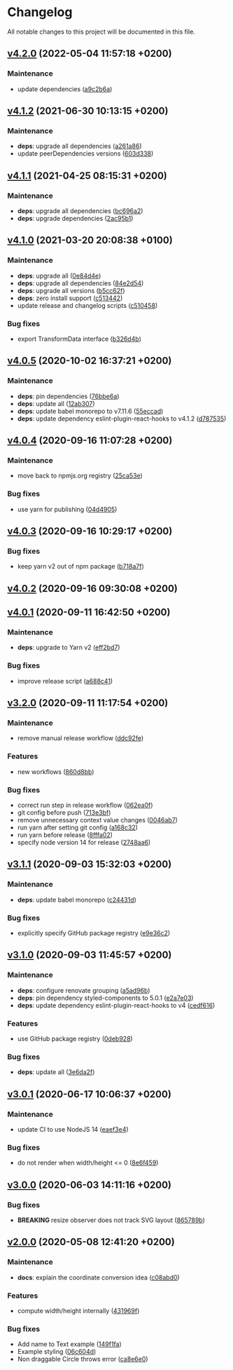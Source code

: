 # Changelog

All notable changes to this project will be documented in this file.

## [v4.2.0](https://github.com/AxisCommunications/media-stream-library-js/compare/v4.1.2...v4.2.0) (2022-05-04 11:57:18 +0200)

### Maintenance

  - update dependencies ([a9c2b6a](https://github.com/AxisCommunications/media-stream-library-js/commit/a9c2b6abbd8638b81f2adca18b0dc2a0710f64a6))

## [v4.1.2](https://github.com/AxisCommunications/media-stream-library-js/compare/v4.1.1...v4.1.2) (2021-06-30 10:13:15 +0200)

### Maintenance

  - **deps**: upgrade all dependencies ([a261a86](https://github.com/AxisCommunications/media-stream-library-js/commit/a261a86e2e950f3ca1bba51fe94dd678bf0f5914))
  - update peerDependencies versions ([603d338](https://github.com/AxisCommunications/media-stream-library-js/commit/603d338ec90bd6f40764c197090d54abdb605727))

## [v4.1.1](https://github.com/AxisCommunications/media-stream-library-js/compare/v4.1.0...v4.1.1) (2021-04-25 08:15:31 +0200)

### Maintenance

  - **deps**: upgrade all dependencies ([bc696a2](https://github.com/AxisCommunications/media-stream-library-js/commit/bc696a2475589a645281dacd7b759754f4cd87bf))
  - **deps**: upgrade dependencies ([2ac95b1](https://github.com/AxisCommunications/media-stream-library-js/commit/2ac95b18944357361dcfc5a87122866f6dd5404d))

## [v4.1.0](https://github.com/AxisCommunications/media-stream-library-js/compare/v4.0.5...v4.1.0) (2021-03-20 20:08:38 +0100)

### Maintenance

  - **deps**: upgrade all ([0e84d4e](https://github.com/AxisCommunications/media-stream-library-js/commit/0e84d4e28ae75c8272c5a7896b4a3b151499f0f3))
  - **deps**: upgrade all dependencies ([84e2d54](https://github.com/AxisCommunications/media-stream-library-js/commit/84e2d54f6669fc943319db5b731727c0271fe6ed))
  - **deps**: upgrade all versions ([b5cc62f](https://github.com/AxisCommunications/media-stream-library-js/commit/b5cc62fe72b8b47308e1e7318ff486f12e37e81d))
  - **deps**: zero install support ([c513442](https://github.com/AxisCommunications/media-stream-library-js/commit/c51344251f1baebd4c6a7f5f638b4a5667076a1f))
  - update release and changelog scripts ([c510458](https://github.com/AxisCommunications/media-stream-library-js/commit/c5104584f6ef6e3a6df533db7a6c09a1ea13cca0))

### Bug fixes

  - export TransformData interface ([b326d4b](https://github.com/AxisCommunications/media-stream-library-js/commit/b326d4b7c19b4d3317777de002da80f2825f407d))

## [v4.0.5](https://github.com/AxisCommunications/media-stream-library-js/compare/v4.0.4...v4.0.5) (2020-10-02 16:37:21 +0200)

### Maintenance

  - **deps**: pin dependencies ([76bbe6a](https://github.com/AxisCommunications/media-stream-library-js/commit/76bbe6a88626a24de893c8cd4809baf0d5df2198))
  - **deps**: update all ([12ab307](https://github.com/AxisCommunications/media-stream-library-js/commit/12ab307be1d46d9772475d550d303b0e13e7e310))
  - **deps**: update babel monorepo to v7.11.6 ([55eccad](https://github.com/AxisCommunications/media-stream-library-js/commit/55eccad4b76e41d5e2434f02d2fb3206d90a7255))
  - **deps**: update dependency eslint-plugin-react-hooks to v4.1.2 ([d787535](https://github.com/AxisCommunications/media-stream-library-js/commit/d78753578580b00ecca351cb9867a4c395621bdd))

## [v4.0.4](https://github.com/AxisCommunications/media-stream-library-js/compare/v4.0.3...v4.0.4) (2020-09-16 11:07:28 +0200)

### Maintenance

  - move back to npmjs.org registry ([25ca53e](https://github.com/AxisCommunications/media-stream-library-js/commit/25ca53e807de0e3882d09c377bbdfd32f93b2572))

### Bug fixes

  - use yarn for publishing ([04d4905](https://github.com/AxisCommunications/media-stream-library-js/commit/04d4905d20f0a5cd90a5d6cfbd840dc01b50a25b))

## [v4.0.3](https://github.com/AxisCommunications/media-stream-library-js/compare/v4.0.2...v4.0.3) (2020-09-16 10:29:17 +0200)

### Bug fixes

  - keep yarn v2 out of npm package ([b718a7f](https://github.com/AxisCommunications/media-stream-library-js/commit/b718a7f78b91201bb2c676b3062c39998d1255e2))

## [v4.0.2](https://github.com/AxisCommunications/media-stream-library-js/compare/v4.0.1...v4.0.2) (2020-09-16 09:30:08 +0200)

## [v4.0.1](https://github.com/AxisCommunications/media-stream-library-js/compare/v3.2.0...v4.0.1) (2020-09-11 16:42:50 +0200)

### Maintenance

  - **deps**: upgrade to Yarn v2 ([eff2bd7](https://github.com/AxisCommunications/media-stream-library-js/commit/eff2bd7d41d0338ec8445024edaa53a3e72e904b))

### Bug fixes

  - improve release script ([a688c41](https://github.com/AxisCommunications/media-stream-library-js/commit/a688c412ee11bb79ad2c04fdfe51b3eb6abf6f08))

## [v3.2.0](https://github.com/AxisCommunications/media-stream-library-js/compare/v3.1.1...v3.2.0) (2020-09-11 11:17:54 +0200)

### Maintenance

  - remove manual release workflow ([ddc92fe](https://github.com/AxisCommunications/media-stream-library-js/commit/ddc92fe4e4e0d240ffe36de88af24c1819654558))

### Features

  - new workflows ([860d8bb](https://github.com/AxisCommunications/media-stream-library-js/commit/860d8bb623aadf20273981b5e8cc7ab9c6f6530c))

### Bug fixes

  - correct run step in release workflow ([062ea0f](https://github.com/AxisCommunications/media-stream-library-js/commit/062ea0f3654bb76857e394eab1c73ad39e0a8025))
  - git config before push ([713e3bf](https://github.com/AxisCommunications/media-stream-library-js/commit/713e3bff88d3dd20d7b116a5107c7fa1d55d1210))
  - remove unnecessary context value changes ([0046ab7](https://github.com/AxisCommunications/media-stream-library-js/commit/0046ab7029cd23e6bcf6a88f60c99d62444a4dcb))
  - run yarn after setting git config ([a168c32](https://github.com/AxisCommunications/media-stream-library-js/commit/a168c32e235b34be0dd0bb0bbebde97331601570))
  - run yarn before release ([8fffa02](https://github.com/AxisCommunications/media-stream-library-js/commit/8fffa02ca50c32d895fc4193c16fd334dabc49d9))
  - specify node version 14 for release ([2748aa6](https://github.com/AxisCommunications/media-stream-library-js/commit/2748aa6b7b8c331d3693588943f75f97d41ed782))

## [v3.1.1](https://github.com/AxisCommunications/media-stream-library-js/compare/v3.1.0...v3.1.1) (2020-09-03 15:32:03 +0200)

### Maintenance

  - **deps**: update babel monorepo ([c24431d](https://github.com/AxisCommunications/media-stream-library-js/commit/c24431d54d612cf3a3b4066ecbb39e8957e0bf86))

### Bug fixes

  - explicitly specify GitHub package registry ([e9e36c2](https://github.com/AxisCommunications/media-stream-library-js/commit/e9e36c2d6ce5b35c64b02fac6b22d69de1a92e96))

## [v3.1.0](https://github.com/AxisCommunications/media-stream-library-js/compare/v3.0.1...v3.1.0) (2020-09-03 11:45:57 +0200)

### Maintenance

  - **deps**: configure renovate grouping ([a5ad96b](https://github.com/AxisCommunications/media-stream-library-js/commit/a5ad96b323eae6e047ebb4299532f8889a3a09c6))
  - **deps**: pin dependency styled-components to 5.0.1 ([e2a7e03](https://github.com/AxisCommunications/media-stream-library-js/commit/e2a7e039b016ef01ba0cf7b14654bf69dde6483f))
  - **deps**: update dependency eslint-plugin-react-hooks to v4 ([cedf616](https://github.com/AxisCommunications/media-stream-library-js/commit/cedf616ea50b9dc98739039e22c0a0bc6e24eb12))

### Features

  - use GitHub package registry ([0deb928](https://github.com/AxisCommunications/media-stream-library-js/commit/0deb928046a3cf5b2997aac7a1ec44bf17490d32))

### Bug fixes

  - **deps**: update all ([3e6da2f](https://github.com/AxisCommunications/media-stream-library-js/commit/3e6da2f2d7ce131e5f511c476af95176d464b972))

## [v3.0.1](https://github.com/AxisCommunications/media-stream-library-js/compare/v3.0.0...v3.0.1) (2020-06-17 10:06:37 +0200)

### Maintenance

  - update CI to use NodeJS 14 ([eaef3e4](https://github.com/AxisCommunications/media-stream-library-js/commit/eaef3e412077ea6014f3f18f39d51291f17acadf))

### Bug fixes

  - do not render when width/height <= 0 ([8e6f459](https://github.com/AxisCommunications/media-stream-library-js/commit/8e6f459555379bd0573688230bbf8afd74e1dd4e))

## [v3.0.0](https://github.com/AxisCommunications/media-stream-library-js/compare/v2.0.0...v3.0.0) (2020-06-03 14:11:16 +0200)

### Bug fixes

  - **BREAKING** resize observer does not track SVG layout ([865789b](https://github.com/AxisCommunications/media-stream-library-js/commit/865789b1155b92367c97b139ee5732a916cbcdf5))

## [v2.0.0](https://github.com/AxisCommunications/media-stream-library-js/compare/v1.1.0...v2.0.0) (2020-05-08 12:41:20 +0200)

### Maintenance

  - **docs**: explain the coordinate conversion idea ([c08abd0](https://github.com/AxisCommunications/media-stream-library-js/commit/c08abd04ca58d2115e430f87db697685b6606e0b))

### Features

  - compute width/height internally ([431969f](https://github.com/AxisCommunications/media-stream-library-js/commit/431969f29800ed8c8e9f83e2c5e9718f198c086f))

### Bug fixes

  - Add name to Text example ([149f1fa](https://github.com/AxisCommunications/media-stream-library-js/commit/149f1fa98943258b24b2ba37b5134b2c434ad9e7))
  - Example styling ([06c604d](https://github.com/AxisCommunications/media-stream-library-js/commit/06c604d9a17309f946176a0f4e134ad44ada7d3d))
  - Non draggable Circle throws error ([ca8e6e0](https://github.com/AxisCommunications/media-stream-library-js/commit/ca8e6e0fa2fd5878211cd34e4490d8a36fee58f2))

